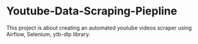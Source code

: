 # Youtube-Data-Scraping-Piepline
This project is about creating an automated youtube videos scraper using Airflow, Selenium, ytb-dlp library. 
